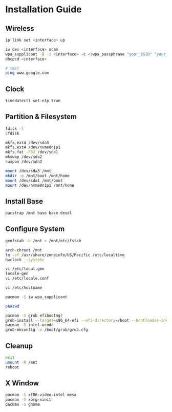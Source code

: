 # Installation Guide

## Wireless

```bash
ip link set <interface> up

iw dev <interface> scan
wpa_supplicant -B -i <interface> -c <(wpa_passphrase "your_SSID" "your_key")
dhcpcd <interface>

# test
ping www.google.com
```

## Clock

```bash
timedatectl set-ntp true
```

## Partition & Filesystem

```bash
fdisk -l
cfdisk

mkfs.ext4 /dev/sda3
mkfs.ext4 /dev/nvme0n1p1
mkfs.fat -F32 /dev/sda1
mkswap /dev/sda2
swapon /dev/sda2

mount /dev/sda3 /mnt
mkdir -p /mnt/boot /mnt/home
mount /dev/sda1 /mnt/boot
mount /dev/nvme0n1p1 /mnt/home
```

## Install Base

```bash
pacstrap /mnt base base-devel
```

## Configure System

```bash
genfstab -U /mnt > /mnt/etc/fstab

arch-chroot /mnt
ln -sf /usr/share/zoneinfo/US/Pacific /etc/localtime
hwclock --systohc

vi /etc/local.gen
locale-gen
vi /etc/locale.conf

vi /etc/hostname

pacman -S iw wpa_supplicant

passwd

pacman -S grub efibootmgr
grub-install --target=x86_64-efi --efi-directory=/boot --bootloader-id=grub
pacman -S intel-ucode
grub-mkconfig -o /boot/grub/grub.cfg
```

## Cleanup

```bash
exit
umount -R /mnt
reboot
```

## X Window

```bash
pacman -S xf86-video-intel mesa
pacman -S xorg-xinit
pacman -S gnome
```
